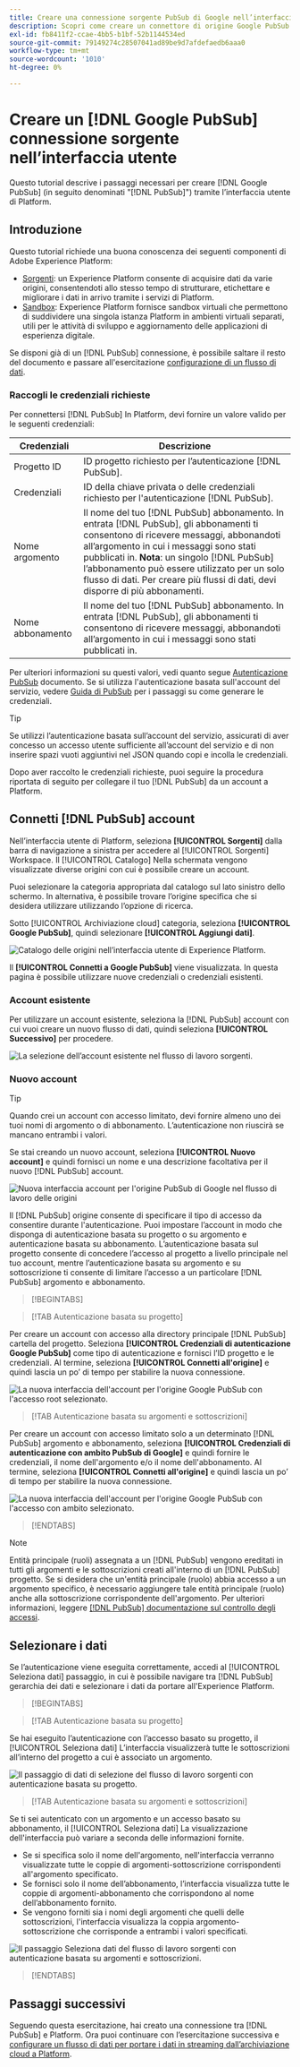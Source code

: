 ```yaml
---
title: Creare una connessione sorgente PubSub di Google nell’interfaccia utente
description: Scopri come creare un connettore di origine Google PubSub utilizzando l’interfaccia utente di Platform.
exl-id: fb8411f2-ccae-4bb5-b1bf-52b1144534ed
source-git-commit: 79149274c28507041ad89be9d7afdefaedb6aaa0
workflow-type: tm+mt
source-wordcount: '1010'
ht-degree: 0%

---
```


# Creare un [!DNL Google PubSub] connessione sorgente nell’interfaccia utente

Questo tutorial descrive i passaggi necessari per creare [!DNL Google PubSub] (in seguito denominati &quot;[!DNL PubSub]&quot;) tramite l’interfaccia utente di Platform.

## Introduzione

Questo tutorial richiede una buona conoscenza dei seguenti componenti di Adobe Experience Platform:

* [Sorgenti](../../../../home.md): un Experience Platform consente di acquisire dati da varie origini, consentendoti allo stesso tempo di strutturare, etichettare e migliorare i dati in arrivo tramite i servizi di Platform.
* [Sandbox](../../../../../sandboxes/home.md): Experience Platform fornisce sandbox virtuali che permettono di suddividere una singola istanza Platform in ambienti virtuali separati, utili per le attività di sviluppo e aggiornamento delle applicazioni di esperienza digitale.

Se disponi già di un [!DNL PubSub] connessione, è possibile saltare il resto del documento e passare all&#39;esercitazione [configurazione di un flusso di dati](../../dataflow/batch/cloud-storage.md).

### Raccogli le credenziali richieste

Per connettersi [!DNL PubSub] In Platform, devi fornire un valore valido per le seguenti credenziali:

| Credenziali | Descrizione |
| ---------- | ----------- |
| Progetto ID | ID progetto richiesto per l’autenticazione [!DNL PubSub]. |
| Credenziali  | ID della chiave privata o delle credenziali richiesto per l&#39;autenticazione [!DNL PubSub]. |
| Nome argomento | Il nome del tuo [!DNL PubSub] abbonamento. In entrata [!DNL PubSub], gli abbonamenti ti consentono di ricevere messaggi, abbonandoti all’argomento in cui i messaggi sono stati pubblicati in. **Nota**: un singolo [!DNL PubSub] l’abbonamento può essere utilizzato per un solo flusso di dati. Per creare più flussi di dati, devi disporre di più abbonamenti. |
| Nome abbonamento | Il nome del tuo [!DNL PubSub] abbonamento. In entrata [!DNL PubSub], gli abbonamenti ti consentono di ricevere messaggi, abbonandoti all’argomento in cui i messaggi sono stati pubblicati in. |

Per ulteriori informazioni su questi valori, vedi quanto segue [Autenticazione PubSub](https://cloud.google.com/pubsub/docs/authentication) documento. Se si utilizza l&#39;autenticazione basata sull&#39;account del servizio, vedere [Guida di PubSub](https://cloud.google.com/docs/authentication/production#create_service_account) per i passaggi su come generare le credenziali.

>[!TIP]
>
>Se utilizzi l’autenticazione basata sull’account del servizio, assicurati di aver concesso un accesso utente sufficiente all’account del servizio e di non inserire spazi vuoti aggiuntivi nel JSON quando copi e incolla le credenziali.

Dopo aver raccolto le credenziali richieste, puoi seguire la procedura riportata di seguito per collegare il tuo [!DNL PubSub] da un account a Platform.

## Connetti [!DNL PubSub] account

Nell’interfaccia utente di Platform, seleziona **[!UICONTROL Sorgenti]** dalla barra di navigazione a sinistra per accedere al [!UICONTROL Sorgenti] Workspace. Il [!UICONTROL Catalogo] Nella schermata vengono visualizzate diverse origini con cui è possibile creare un account.

Puoi selezionare la categoria appropriata dal catalogo sul lato sinistro dello schermo. In alternativa, è possibile trovare l’origine specifica che si desidera utilizzare utilizzando l’opzione di ricerca.

Sotto [!UICONTROL Archiviazione cloud] categoria, seleziona **[!UICONTROL Google PubSub]**, quindi selezionare **[!UICONTROL Aggiungi dati]**.

![Catalogo delle origini nell’interfaccia utente di Experience Platform.](../../../../images/tutorials/create/google-pubsub/catalog.png)

Il **[!UICONTROL Connetti a Google PubSub]** viene visualizzata. In questa pagina è possibile utilizzare nuove credenziali o credenziali esistenti.

### Account esistente

Per utilizzare un account esistente, seleziona la [!DNL PubSub] account con cui vuoi creare un nuovo flusso di dati, quindi seleziona **[!UICONTROL Successivo]** per procedere.

![La selezione dell’account esistente nel flusso di lavoro sorgenti.](../../../../images/tutorials/create/google-pubsub/existing.png)

### Nuovo account

>[!TIP]
>
>Quando crei un account con accesso limitato, devi fornire almeno uno dei tuoi nomi di argomento o di abbonamento. L’autenticazione non riuscirà se mancano entrambi i valori.

Se stai creando un nuovo account, seleziona **[!UICONTROL Nuovo account]** e quindi fornisci un nome e una descrizione facoltativa per il nuovo [!DNL PubSub] account.

![Nuova interfaccia account per l&#39;origine PubSub di Google nel flusso di lavoro delle origini](../../../../images/tutorials/create/google-pubsub/new.png)

Il [!DNL PubSub] origine consente di specificare il tipo di accesso da consentire durante l&#39;autenticazione. Puoi impostare l’account in modo che disponga di autenticazione basata su progetto o su argomento e autenticazione basata su abbonamento. L’autenticazione basata sul progetto consente di concedere l’accesso al progetto a livello principale nel tuo account, mentre l’autenticazione basata su argomento e su sottoscrizione ti consente di limitare l’accesso a un particolare [!DNL PubSub] argomento e abbonamento.

>[!BEGINTABS]

>[!TAB Autenticazione basata su progetto]

Per creare un account con accesso alla directory principale [!DNL PubSub] cartella del progetto. Seleziona **[!UICONTROL Credenziali di autenticazione Google PubSub]** come tipo di autenticazione e fornisci l’ID progetto e le credenziali. Al termine, seleziona **[!UICONTROL Connetti all&#39;origine]** e quindi lascia un po’ di tempo per stabilire la nuova connessione.

![La nuova interfaccia dell&#39;account per l&#39;origine Google PubSub con l&#39;accesso root selezionato.](../../../../images/tutorials/create/google-pubsub/root.png)

>[!TAB Autenticazione basata su argomenti e sottoscrizioni]

Per creare un account con accesso limitato solo a un determinato [!DNL PubSub] argomento e abbonamento, seleziona **[!UICONTROL Credenziali di autenticazione con ambito PubSub di Google]** e quindi fornire le credenziali, il nome dell&#39;argomento e/o il nome dell&#39;abbonamento. Al termine, seleziona **[!UICONTROL Connetti all&#39;origine]** e quindi lascia un po’ di tempo per stabilire la nuova connessione.

![La nuova interfaccia dell&#39;account per l&#39;origine Google PubSub con l&#39;accesso con ambito selezionato.](../../../../images/tutorials/create/google-pubsub/scoped.png)

>[!ENDTABS]

>[!NOTE]
>
>Entità principale (ruoli) assegnata a un [!DNL PubSub] vengono ereditati in tutti gli argomenti e le sottoscrizioni creati all&#39;interno di un [!DNL PubSub] progetto. Se si desidera che un&#39;entità principale (ruolo) abbia accesso a un argomento specifico, è necessario aggiungere tale entità principale (ruolo) anche alla sottoscrizione corrispondente dell&#39;argomento. Per ulteriori informazioni, leggere [[!DNL PubSub] documentazione sul controllo degli accessi](<https://cloud.google.com/pubsub/docs/access-control>).

## Selezionare i dati

Se l’autenticazione viene eseguita correttamente, accedi al [!UICONTROL Seleziona dati] passaggio, in cui è possibile navigare tra [!DNL PubSub] gerarchia dei dati e selezionare i dati da portare all&#39;Experience Platform.

>[!BEGINTABS]

>[!TAB Autenticazione basata su progetto]

Se hai eseguito l’autenticazione con l’accesso basato su progetto, il [!UICONTROL Seleziona dati] L’interfaccia visualizzerà tutte le sottoscrizioni all’interno del progetto a cui è associato un argomento.

![Il passaggio di dati di selezione del flusso di lavoro sorgenti con autenticazione basata su progetto.](../../../../images/tutorials/create/google-pubsub/root-folders.png)

>[!TAB Autenticazione basata su argomenti e sottoscrizioni]

Se ti sei autenticato con un argomento e un accesso basato su abbonamento, il [!UICONTROL Seleziona dati] La visualizzazione dell&#39;interfaccia può variare a seconda delle informazioni fornite.

* Se si specifica solo il nome dell&#39;argomento, nell&#39;interfaccia verranno visualizzate tutte le coppie di argomenti-sottoscrizione corrispondenti all&#39;argomento specificato.
* Se fornisci solo il nome dell’abbonamento, l’interfaccia visualizza tutte le coppie di argomenti-abbonamento che corrispondono al nome dell’abbonamento fornito.
* Se vengono forniti sia i nomi degli argomenti che quelli delle sottoscrizioni, l&#39;interfaccia visualizza la coppia argomento-sottoscrizione che corrisponde a entrambi i valori specificati.

![Il passaggio Seleziona dati del flusso di lavoro sorgenti con autenticazione basata su argomenti e sottoscrizioni.](../../../../images/tutorials/create/google-pubsub/scoped-folders.png)

>[!ENDTABS]

## Passaggi successivi

Seguendo questa esercitazione, hai creato una connessione tra [!DNL PubSub] e Platform. Ora puoi continuare con l’esercitazione successiva e [configurare un flusso di dati per portare i dati in streaming dall’archiviazione cloud a Platform](../../dataflow/streaming/cloud-storage-streaming.md).

